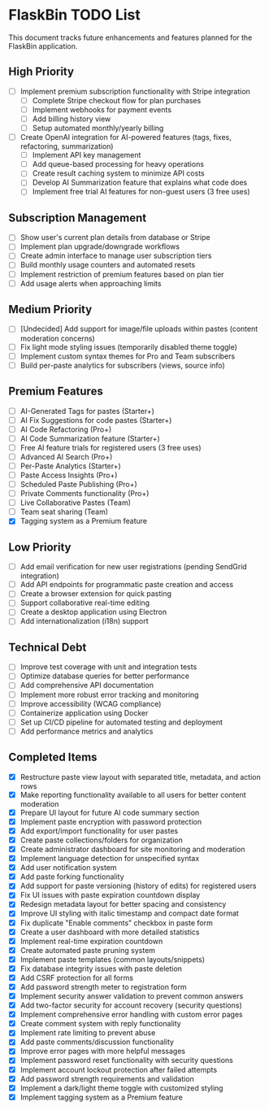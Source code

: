 # FlaskBin TODO List
This document tracks future enhancements and features planned for the FlaskBin application.
## High Priority
- [ ] Implement premium subscription functionality with Stripe integration
  - [ ] Complete Stripe checkout flow for plan purchases
  - [ ] Implement webhooks for payment events
  - [ ] Add billing history view
  - [ ] Setup automated monthly/yearly billing
- [ ] Create OpenAI integration for AI-powered features (tags, fixes, refactoring, summarization)
  - [ ] Implement API key management
  - [ ] Add queue-based processing for heavy operations
  - [ ] Create result caching system to minimize API costs
  - [ ] Develop AI Summarization feature that explains what code does
  - [ ] Implement free trial AI features for non-guest users (3 free uses)

## Subscription Management
- [ ] Show user's current plan details from database or Stripe
- [ ] Implement plan upgrade/downgrade workflows
- [ ] Create admin interface to manage user subscription tiers
- [ ] Build monthly usage counters and automated resets
- [ ] Implement restriction of premium features based on plan tier
- [ ] Add usage alerts when approaching limits

## Medium Priority
- [ ] [Undecided] Add support for image/file uploads within pastes (content moderation concerns)
- [ ] Fix light mode styling issues (temporarily disabled theme toggle)
- [ ] Implement custom syntax themes for Pro and Team subscribers
- [ ] Build per-paste analytics for subscribers (views, source info)

## Premium Features
- [ ] AI-Generated Tags for pastes (Starter+)
- [ ] AI Fix Suggestions for code pastes (Starter+)
- [ ] AI Code Refactoring (Pro+)
- [ ] AI Code Summarization feature (Starter+)
- [ ] Free AI feature trials for registered users (3 free uses)
- [ ] Advanced AI Search (Pro+)
- [ ] Per-Paste Analytics (Starter+)
- [ ] Paste Access Insights (Pro+)
- [ ] Scheduled Paste Publishing (Pro+)
- [ ] Private Comments functionality (Pro+)
- [ ] Live Collaborative Pastes (Team)
- [ ] Team seat sharing (Team)
- [x] Tagging system as a Premium feature
## Low Priority
- [ ] Add email verification for new user registrations (pending SendGrid integration)
- [ ] Add API endpoints for programmatic paste creation and access
- [ ] Create a browser extension for quick pasting
- [ ] Support collaborative real-time editing
- [ ] Create a desktop application using Electron
- [ ] Add internationalization (i18n) support
## Technical Debt
- [ ] Improve test coverage with unit and integration tests
- [ ] Optimize database queries for better performance
- [ ] Add comprehensive API documentation
- [ ] Implement more robust error tracking and monitoring
- [ ] Improve accessibility (WCAG compliance)
- [ ] Containerize application using Docker
- [ ] Set up CI/CD pipeline for automated testing and deployment
- [ ] Add performance metrics and analytics
## Completed Items
- [x] Restructure paste view layout with separated title, metadata, and action rows
- [x] Make reporting functionality available to all users for better content moderation
- [x] Prepare UI layout for future AI code summary section
- [x] Implement paste encryption with password protection
- [x] Add export/import functionality for user pastes
- [x] Create paste collections/folders for organization
- [x] Create administrator dashboard for site monitoring and moderation
- [x] Implement language detection for unspecified syntax
- [x] Add user notification system
- [x] Add paste forking functionality
- [x] Add support for paste versioning (history of edits) for registered users
- [x] Fix UI issues with paste expiration countdown display
- [x] Redesign metadata layout for better spacing and consistency
- [x] Improve UI styling with italic timestamp and compact date format
- [x] Fix duplicate "Enable comments" checkbox in paste form
- [x] Create a user dashboard with more detailed statistics
- [x] Implement real-time expiration countdown
- [x] Create automated paste pruning system
- [x] Implement paste templates (common layouts/snippets)
- [x] Fix database integrity issues with paste deletion
- [x] Add CSRF protection for all forms
- [x] Add password strength meter to registration form
- [x] Implement security answer validation to prevent common answers
- [x] Add two-factor security for account recovery (security questions)
- [x] Implement comprehensive error handling with custom error pages
- [x] Create comment system with reply functionality
- [x] Implement rate limiting to prevent abuse
- [x] Add paste comments/discussion functionality
- [x] Improve error pages with more helpful messages
- [x] Implement password reset functionality with security questions
- [x] Implement account lockout protection after failed attempts
- [x] Add password strength requirements and validation
- [x] Implement a dark/light theme toggle with customized styling
- [x] Implement tagging system as a Premium feature
